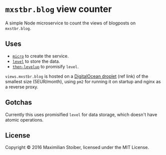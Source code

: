 # `mxstbr.blog` view counter

A simple Node microservice to count the views of blogposts on `mxstbr.blog`.

## Uses

- [`micro`](https://github.com/zeit/micro) to create the service.
- [`level`](https://github.com/level/level) to store the data.
- [`then-levelup`](https://github.com/then/then-levelup) to promisify `level`.

`views.mxstbr.blog` is hosted on a [DigitalOcean droplet](https://m.do.co/c/d371ed7f99af) (ref link) of the smallest size (5EUR/month), using `pm2` for running it on startup and nginx as a reverse proxy.

## Gotchas

Currently this uses promisified `level` for data storage, which doesn't have atomic operations.

## License

Copyright ©️ 2016 Maximilian Stoiber, licensed under the MIT License.
